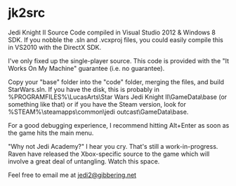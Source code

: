 jk2src
======

Jedi Knight II Source Code compiled in Visual Studio 2012 &amp; Windows 8 SDK. If you nobble the .sln and .vcxproj files, you could easily compile this in VS2010 with the DirectX SDK.

I've only fixed up the single-player source. This code is provided with the "It Works On My Machine" guarantee (i.e. no guarantee).

Copy your "base" folder into the "code" folder, merging the files, and build StarWars.sln. If you have the disk, this is probably in %PROGRAMFILES%\LucasArts\Star Wars Jedi Knight II\GameData\base (or something like that) or if you have the Steam version, look for %STEAM%\steamapps\common\jedi outcast\GameData\base.

For a good debugging experience, I recommend hitting Alt+Enter as soon as the game hits the main menu.

"Why not Jedi Academy?" I hear you cry. That's still a work-in-progress. Raven have released the Xbox-specific source to the game which will involve a great deal of untangling. Watch this space.

Feel free to email me at jedi2@gibbering.net

